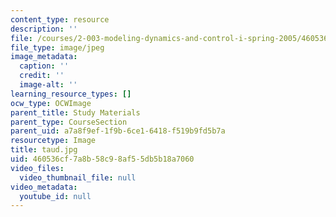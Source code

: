 ```yaml
---
content_type: resource
description: ''
file: /courses/2-003-modeling-dynamics-and-control-i-spring-2005/460536cf7a8b58c98af55db5b18a7060_taud.jpg
file_type: image/jpeg
image_metadata:
  caption: ''
  credit: ''
  image-alt: ''
learning_resource_types: []
ocw_type: OCWImage
parent_title: Study Materials
parent_type: CourseSection
parent_uid: a7a8f9ef-1f9b-6ce1-6418-f519b9fd5b7a
resourcetype: Image
title: taud.jpg
uid: 460536cf-7a8b-58c9-8af5-5db5b18a7060
video_files:
  video_thumbnail_file: null
video_metadata:
  youtube_id: null
---
```

